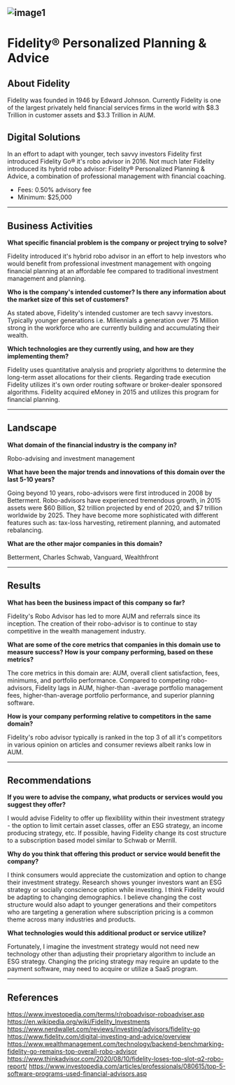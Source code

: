 ![image1](https://lh3.googleusercontent.com/proxy/DiP6bOPd_JX5_m3UsGUh_Th4rrDzeEbtS6esSY1RNzV1RGUsR7rCna8_OEPRSMlDyxF9zt6BAfDkscCdNUqjTzxlpeLFY7_9neS6N0_ZKXO4loNPwn5UIcIHNZg09lXe0F6Upw)
---
# Fidelity® Personalized Planning & Advice

## About Fidelity

Fidelity was founded in 1946 by Edward Johnson. Currently Fidelity is one of the largest privately held financial services firms in the world with $8.3 Trillion in customer assets and $3.3 Trillion in AUM.

## Digital Solutions

In an effort to adapt with younger, tech savvy investors Fidelity first introduced Fidelity Go® it's robo advisor in 2016. Not much later Fidelity introduced its hybrid robo advisor: Fidelity® Personalized Planning & Advice, a combination of professional management with financial coaching. 
* Fees: 0.50% advisory fee
* Minimum: $25,000

---

## Business Activities

**What specific financial problem is the company or project trying to solve?**

Fidelity introduced it's hybrid robo advisor in an effort to help investors who would benefit from professional investment management with ongoing financial planning at an affordable fee compared to traditional investment management and planning.

**Who is the company's intended customer?  Is there any information about the market size of this set of customers?**

As stated above, Fidelity's intended customer are tech savvy investors. Typically younger generations i.e. Millennials a generation over 75 Million strong in the workforce who are currently building and accumulating their wealth.

**Which technologies are they currently using, and how are they implementing them?**

Fidelity uses quantitative analysis and propriety algorithms to determine the long-term asset allocations for  their clients. Regarding trade execution Fidelity utilizes it's own order routing software or broker-dealer sponsored algorithms.  Fidelity acquired eMoney in 2015 and utilizes this program for financial planning.

---

## Landscape

**What domain of the financial industry is the company in?**

Robo-advising and investment management

**What have been the major trends and innovations of this domain over the last 5-10 years?**

Going beyond 10 years, robo-advisors were first introduced in 2008 by Betterment. Robo-advisors have experienced tremendous growth, in 2015 assets were $60 Billion, $2 trillion projected by end of 2020, and $7 trillion worldwide by 2025. They have become more sophisticated with different features such as: tax-loss harvesting, retirement planning, and automated rebalancing.

**What are the other major companies in this domain?**

Betterment, Charles Schwab, Vanguard, Wealthfront

---

## Results

**What has been the business impact of this company so far?**

Fidelity's Robo Advisor has led to more AUM and referrals since its inception. The creation of their robo-advisor is to continue to stay competitive in the wealth management industry.

**What are some of the core metrics that companies in this domain use to measure success? How is your company performing, based on these metrics?**

The core metrics in this domain are: AUM, overall client satisfaction, fees, minimums, and portfolio performance.  Compared to competing robo-advisors, Fidelity lags in AUM, higher-than -average portfolio management fees, higher-than-average portfolio performance, and superior planning software.

**How is your company performing relative to competitors in the same domain?**

Fidelity's robo advisor typically is ranked in the top 3 of all it's competitors in various opinion on articles and consumer reviews albeit ranks low in AUM.

---

## Recommendations

**If you were to advise the company, what products or services would you suggest they offer?**

I would advise Fidelity to offer up flexiblility within their investment strategy - the option to limit certain asset classes, offer an ESG strategy, an income producing strategy, etc. If possible, having Fidelity change its cost structure to a subscription based model similar to Schwab or Merrill.

**Why do you think that offering this product or service would benefit the company?**

I think consumers would appreciate the customization and option to change their investment strategy. Research shows younger investors want an ESG strategy or socially conscience option while investing. I think Fidelity would be adapting to changing demographics. I believe changing the cost structure would also adapt to younger generations and their competitors who are targeting a generation where subscription pricing is a common theme across many industries and products.

**What technologies would this additional product or service utilize?**

Fortunately, I imagine the investment strategy would not need new technology other than adjusting their proprietary algorithm to include an ESG strategy. Changing the pricing strategy may require an update to the payment software, may need to acquire or utilize a SaaS program.

---

## References

https://www.investopedia.com/terms/r/roboadvisor-roboadviser.asp
https://en.wikipedia.org/wiki/Fidelity_Investments 
https://www.nerdwallet.com/reviews/investing/advisors/fidelity-go 
https://www.fidelity.com/digital-investing-and-advice/overview 
https://www.wealthmanagement.com/technology/backend-benchmarking-fidelity-go-remains-top-overall-robo-advisor
https://www.thinkadvisor.com/2020/08/10/fidelity-loses-top-slot-q2-robo-report/
https://www.investopedia.com/articles/professionals/080615/top-5-software-programs-used-financial-advisors.asp





